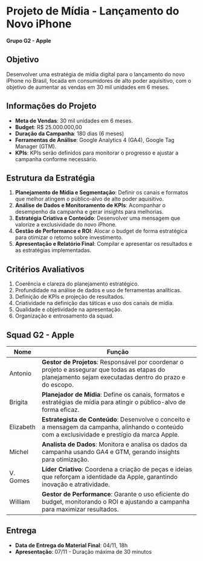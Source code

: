 # Projeto de Mídia - Lançamento do Novo iPhone

**Grupo G2 - Apple**

## Objetivo
Desenvolver uma estratégia de mídia digital para o lançamento do novo iPhone no Brasil, focada em consumidores de alto poder aquisitivo, com o objetivo de aumentar as vendas em 30 mil unidades em 6 meses.

## Informações do Projeto

- **Meta de Vendas**: 30 mil unidades em 6 meses.
- **Budget**: R$ 25.000.000,00
- **Duração da Campanha**: 180 dias (6 meses)
- **Ferramentas de Análise**: Google Analytics 4 (GA4), Google Tag Manager (GTM).
- **KPIs**: KPIs serão definidos para monitorar o progresso e ajustar a campanha conforme necessário.

## Estrutura da Estratégia

1. **Planejamento de Mídia e Segmentação**: Definir os canais e formatos que melhor atingem o público-alvo de alto poder aquisitivo.
2. **Análise de Dados e Monitoramento de KPIs**: Acompanhar o desempenho da campanha e gerar insights para melhorias.
3. **Estratégia Criativa e Conteúdo**: Desenvolver uma mensagem que valorize a exclusividade do novo iPhone.
4. **Gestão de Performance e ROI**: Alocar o budget de forma estratégica para otimizar o retorno sobre investimento.
5. **Apresentação e Relatório Final**: Compilar e apresentar os resultados e as estratégias implementadas.

## Critérios Avaliativos

1. Coerência e clareza do planejamento estratégico.
2. Profundidade na análise de dados e uso de ferramentas analíticas.
3. Definição de KPIs e projeção de resultados.
4. Criatividade na definição das táticas e uso dos canais de mídia.
5. Qualidade e objetividade na apresentação.
6. Organização e entrosamento da squad.

## Squad G2 - Apple

| Nome       | Função                        |
|------------|-------------------------------|
| Antonio    | **Gestor de Projetos**: Responsável por coordenar o projeto e assegurar que todas as etapas do planejamento sejam executadas dentro do prazo e do escopo. |
| Brigita    | **Planejador de Mídia**: Define os canais, formatos e estratégias de mídia para atingir o público-alvo de forma eficaz. |
| Elizabeth  | **Estrategista de Conteúdo**: Desenvolve o conceito e a mensagem da campanha, alinhando o conteúdo com a exclusividade e prestígio da marca Apple. |
| Michel     | **Analista de Dados**: Monitora e analisa os dados da campanha usando GA4 e GTM, gerando insights para otimização. |
| V. Gomes   | **Líder Criativo**: Coordena a criação de peças e ideias que reforçam a identidade da Apple, garantindo inovação e atratividade. |
| William    | **Gestor de Performance**: Garante o uso eficiente do budget, monitorando o ROI e ajustando a campanha para maximizar resultados. |

## Entrega

- **Data de Entrega do Material Final**: 04/11, 18h
- **Apresentação**: 07/11 - Duração máxima de 30 minutos

